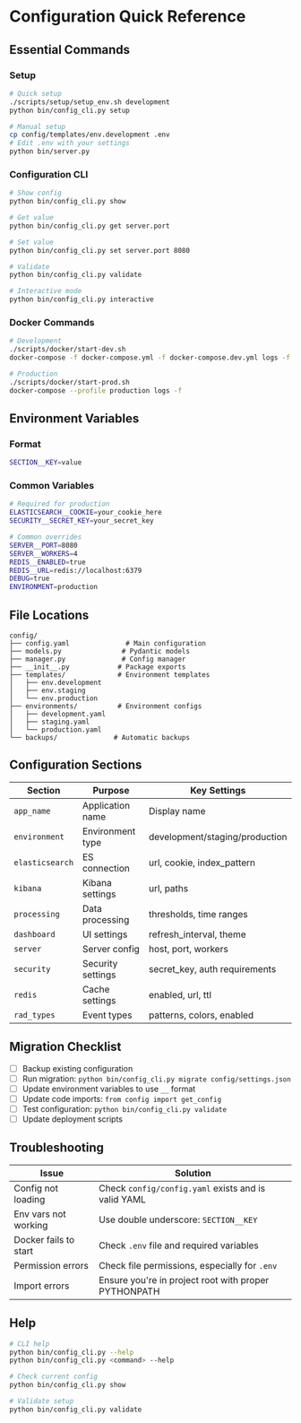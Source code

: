 # Configuration Quick Reference

## Essential Commands

### Setup
```bash
# Quick setup
./scripts/setup/setup_env.sh development
python bin/config_cli.py setup

# Manual setup
cp config/templates/env.development .env
# Edit .env with your settings
python bin/server.py
```

### Configuration CLI
```bash
# Show config
python bin/config_cli.py show

# Get value
python bin/config_cli.py get server.port

# Set value
python bin/config_cli.py set server.port 8080

# Validate
python bin/config_cli.py validate

# Interactive mode
python bin/config_cli.py interactive
```

### Docker Commands
```bash
# Development
./scripts/docker/start-dev.sh
docker-compose -f docker-compose.yml -f docker-compose.dev.yml logs -f

# Production
./scripts/docker/start-prod.sh
docker-compose --profile production logs -f
```

## Environment Variables

### Format
```bash
SECTION__KEY=value
```

### Common Variables
```bash
# Required for production
ELASTICSEARCH__COOKIE=your_cookie_here
SECURITY__SECRET_KEY=your_secret_key

# Common overrides
SERVER__PORT=8080
SERVER__WORKERS=4
REDIS__ENABLED=true
REDIS__URL=redis://localhost:6379
DEBUG=true
ENVIRONMENT=production
```

## File Locations

```
config/
├── config.yaml              # Main configuration
├── models.py               # Pydantic models
├── manager.py              # Config manager
├── __init__.py            # Package exports
├── templates/             # Environment templates
│   ├── env.development
│   ├── env.staging
│   └── env.production
├── environments/          # Environment configs
│   ├── development.yaml
│   ├── staging.yaml
│   └── production.yaml
└── backups/              # Automatic backups
```

## Configuration Sections

| Section | Purpose | Key Settings |
|---------|---------|--------------|
| `app_name` | Application name | Display name |
| `environment` | Environment type | development/staging/production |
| `elasticsearch` | ES connection | url, cookie, index_pattern |
| `kibana` | Kibana settings | url, paths |
| `processing` | Data processing | thresholds, time ranges |
| `dashboard` | UI settings | refresh_interval, theme |
| `server` | Server config | host, port, workers |
| `security` | Security settings | secret_key, auth requirements |
| `redis` | Cache settings | enabled, url, ttl |
| `rad_types` | Event types | patterns, colors, enabled |

## Migration Checklist

- [ ] Backup existing configuration
- [ ] Run migration: `python bin/config_cli.py migrate config/settings.json`
- [ ] Update environment variables to use `__` format
- [ ] Update code imports: `from config import get_config`
- [ ] Test configuration: `python bin/config_cli.py validate`
- [ ] Update deployment scripts

## Troubleshooting

| Issue | Solution |
|-------|----------|
| Config not loading | Check `config/config.yaml` exists and is valid YAML |
| Env vars not working | Use double underscore: `SECTION__KEY` |
| Docker fails to start | Check `.env` file and required variables |
| Permission errors | Check file permissions, especially for `.env` |
| Import errors | Ensure you're in project root with proper PYTHONPATH |

## Help

```bash
# CLI help
python bin/config_cli.py --help
python bin/config_cli.py <command> --help

# Check current config
python bin/config_cli.py show

# Validate setup
python bin/config_cli.py validate
```
